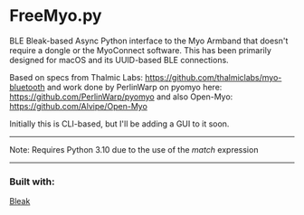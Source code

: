 # FreeMyo.py
BLE Bleak-based Async Python interface to the Myo Armband that doesn't require a dongle or the MyoConnect software.  This has been primarily designed for macOS and its UUID-based BLE connections.

Based on specs from Thalmic Labs: https://github.com/thalmiclabs/myo-bluetooth and work done by PerlinWarp on pyomyo here: https://github.com/PerlinWarp/pyomyo and also Open-Myo: https://github.com/Alvipe/Open-Myo

Initially this is CLI-based, but I'll be adding a GUI to it soon.

---

Note: Requires Python 3.10 due to the use of the *match* expression

---

### Built with:
[Bleak](https://github.com/hbldh/bleak)